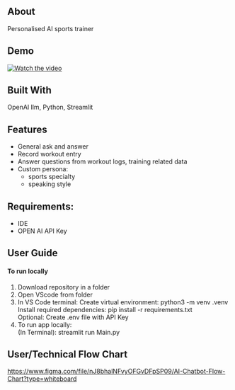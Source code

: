 ## About

Personalised AI sports trainer

## Demo

[![Watch the video](https://img.youtube.com/vi/JU1zncaQ6Qc/maxresdefault.jpg)](https://youtu.be/JU1zncaQ6Qc)

## Built With

OpenAI llm, Python, Streamlit

## Features
- General ask and answer
- Record workout entry
- Answer questions from workout logs, training related data
- Custom persona:
   * sports specialty
   * speaking style

## Requirements:

- IDE
- OPEN AI API Key

## User Guide

#### To run locally

1. Download repository in a folder
2. Open VScode from folder
3. In VS Code terminal:
   Create virtual environment: python3 -m venv .venv<br>
   Install required dependencies: pip install -r requirements.txt<br>
   Optional: Create .env file with API Key
4. To run app locally:<br>
   (In Terminal): streamlit run Main.py<br>


## User/Technical Flow Chart

https://www.figma.com/file/nJ8bhalNFvyOFGvDFpSP09/AI-Chatbot-Flow-Chart?type=whiteboard
